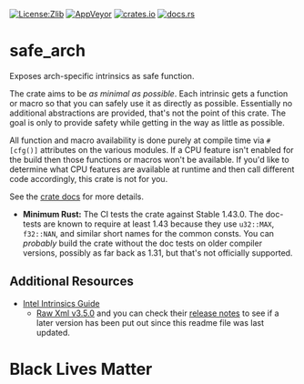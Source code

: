 [![License:Zlib](https://img.shields.io/badge/License-Zlib-brightgreen.svg)](https://opensource.org/licenses/Zlib)
[![AppVeyor](https://ci.appveyor.com/api/projects/status/03fc5f30h755235h/branch/master?svg=true)](https://ci.appveyor.com/project/Lokathor/safe-arch/branch/master)
[![crates.io](https://img.shields.io/crates/v/safe_arch.svg)](https://crates.io/crates/safe_arch)
[![docs.rs](https://docs.rs/safe_arch/badge.svg)](https://docs.rs/safe_arch/)

# safe_arch

Exposes arch-specific intrinsics as safe function.

The crate aims to be _as minimal as possible_. Each intrinsic gets a function or
macro so that you can safely use it as directly as possible. Essentially no
additional abstractions are provided, that's not the point of this crate. The
goal is only to provide safety while getting in the way as little as possible.

All function and macro availability is done purely at compile time via
`#[cfg()]` attributes on the various modules. If a CPU feature isn't enabled for
the build then those functions or macros won't be available. If you'd like to
determine what CPU features are available at runtime and then call different
code accordingly, this crate is not for you.

See the [crate docs](https://docs.rs/safe_arch) for more details.

* **Minimum Rust:** The CI tests the crate against Stable 1.43.0. The doc-tests
  are known to require at least 1.43 because they use `u32::MAX`, `f32::NAN`,
  and similar short names for the common consts. You can _probably_ build the
  crate without the doc tests on older compiler versions, possibly as far back
  as 1.31, but that's not officially supported.

## Additional Resources

* [Intel Intrinsics Guide](https://software.intel.com/sites/landingpage/IntrinsicsGuide/)
  * [Raw Xml v3.5.0](https://software.intel.com/sites/landingpage/IntrinsicsGuide/files/data-3.5.0.xml) and you can check their [release notes](https://software.intel.com/sites/landingpage/IntrinsicsGuide/files/ReleaseNotes.html) to see if a later version has been put out since this readme file was last updated.

# Black Lives Matter
